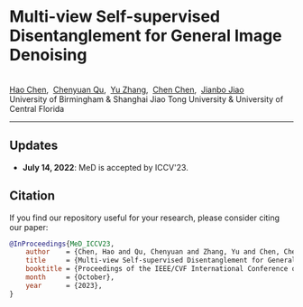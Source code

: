 # Multi-view Self-supervised Disentanglement for General Image Denoising
<!-- <br /> -->
<!-- <p align="center">
  <img src="https://chqwer2.github.io/assets/paper/2023/MeD/MeD.jpg" align="center" width="60%"> -->

  <p align="center">

[//]: # (  <font size=5><strong>Panoptic Scene Graph Generation</strong></font>)
    <br>
      <a href="http://chqwer2.github.io/" target='_blank'>Hao Chen</a>,&nbsp;
      <a href="https://chenyuanqu.com/" target='_blank'>Chenyuan Qu</a>,&nbsp;
      <a href="" target='_blank'>Yu Zhang</a>,&nbsp;
      <a href="https://www.crcv.ucf.edu/chenchen/" target='_blank'>Chen Chen</a>,&nbsp;
      <a href="https://jianbojiao.com/" target='_blank'>Jianbo Jiao</a>
    <br>
  University of Birmingham & Shanghai Jiao Tong University & University of Central Florida
  </p>
</p>


---

## Updates
- **July 14, 2022**: MeD is accepted by ICCV'23.



[//]: # (## Acknowledgements)



## Citation
If you find our repository useful for your research, please consider citing our paper:
```bibtex
@InProceedings{MeD_ICCV23,
    author    = {Chen, Hao and Qu, Chenyuan and Zhang, Yu and Chen, Chen and Jiao, Jianbo},
    title     = {Multi-view Self-supervised Disentanglement for General Image Denoising},
    booktitle = {Proceedings of the IEEE/CVF International Conference on Computer Vision (ICCV)},
    month     = {October},
    year      = {2023},
}
```